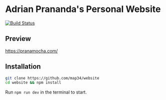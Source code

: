 # Adrian Prananda's Personal Website

[![Build Status](https://travis-ci.com/map34/website.svg?branch=master)](https://travis-ci.com/github/map34/website)

## Preview

https://pranamocha.com/

## Installation

```bash
git clone https://github.com/map34/website
cd website && npm install
```

Run `npm run dev` in the terminal to start.
